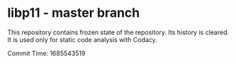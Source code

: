 # libp11 - master branch

This repository contains frozen state of the repository.
Its history is cleared. It is used only for static code
analysis with Codacy.

Commit Time: 1685543519